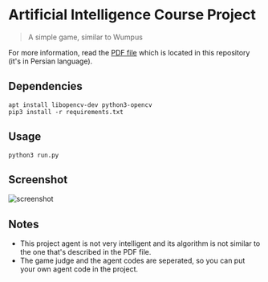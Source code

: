 # Artificial Intelligence Course Project
> A simple game, similar to Wumpus

For more information, read the [PDF file](https://github.com/Erfaniaa/ai-course-project/blob/master/ai-project.pdf) which is located in this repository (it's in Persian language).

## Dependencies

    apt install libopencv-dev python3-opencv
    pip3 install -r requirements.txt
  
  
## Usage

	python3 run.py

## Screenshot

![screenshot](https://user-images.githubusercontent.com/7780269/51762398-dcc45f00-20e4-11e9-9a20-39259589c745.png)


## Notes
- This project agent is not very intelligent and its algorithm is not similar to the one that's described in the PDF file.
- The game judge and the agent codes are seperated, so you can put your own agent code in the project.

